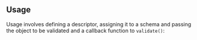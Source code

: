 ## Usage

Usage involves defining a descriptor, assigning it to a schema and passing the object to be validated and a callback function to `validate()`:

